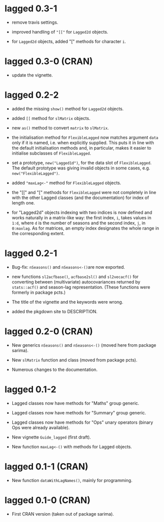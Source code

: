 # lagged 0.3-1

* remove travis settings.


* improved handling of `"[["` for `Lagged2d` objects.

* for `Lagged2d` objects, added "[" methods for character `i`.


# lagged 0.3-0 (CRAN)

* update the vignette.


# lagged 0.2-2

* added the missing `show()` method for `Lagged2d` objects.

* added `[[` method for `slMatrix` objects.

* new `as()` method to convert `matrix` to `slMatrix`.

* the initialisation method for `FlexibleLagged` now matches argument `data`
  only if it is named, i.e. when explicitly supplied. This puts it in line with
  the default initialisation methods and, in particular, makes it easier to
  initialise subclasses of `FlexibleLagged`.

- set a prototype, `new("Lagged1d")`, for the data slot of `FlexibleLagged`. The
  default prototype was giving invalid objects in some cases,
  e.g. `new("FlexibleLagged")`.

- added `"maxLag<-"` method for `FlexibleLagged` objects.

- the "[[" and "[" methods for `FlexibleLagged` were not completely in line with
  the other Lagged classes (and the documentation) for index of length one.

- for "Lagged2d" objects indexing with two indices is now defined and works
  naturally in a matrix-like way: the first index, `i`, takes values in `1:d`,
  where `d` is the number of seasons and the second index, `j`, in
  `0:maxlag`. As for matrices, an empty index designates the whole range in the
  corresponding extent.


# lagged 0.2-1

* Bug-fix:  `nSeasons()` and `nSeasons<-()`are now exported.

* new functions `sl2acfbase()`, `acfbase2sl()` and `sl2vecacf()` for converting
  between (multivariate) autocovariances returned by `stats::acf()` and
  season-lag representation. (These functions were formerly in package pcts.)

* The title of the vignette and the keywords were wrong.

* added the pkgdown site to DESCRIPTION.


# lagged 0.2-0 (CRAN)

* New generics `nSeasons()` and `nSeasons<-()` (moved here from package sarima).

* New `slMatrix` function and class (moved from package pcts).

* Numerous changes to the documentation.


# lagged 0.1-2

* Lagged classes now have methods for "Maths" group generic.

* Lagged classes now have methods for "Summary" group generic.

* Lagged classes now have methods for "Ops" unary operators (binary Ops were
  already available).

* New vignette `Guide_lagged` (first draft).

* New function `maxLag<-()` with methods for Lagged objects.


# lagged 0.1-1 (CRAN)

* New function `dataWithLagNames()`, mainly for programming.


# lagged 0.1-0 (CRAN)

* First CRAN version (taken out of package sarima).
